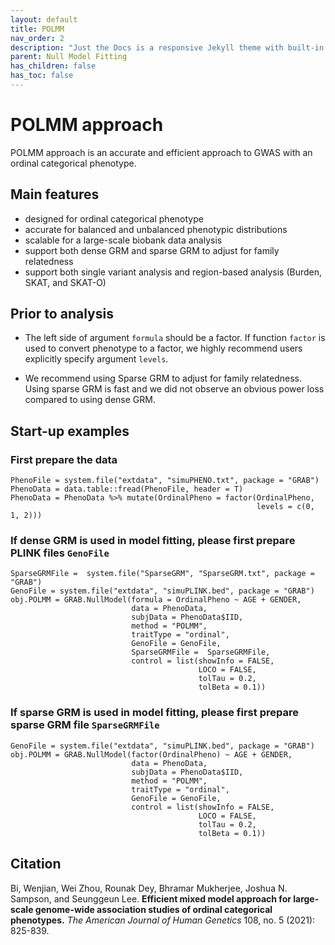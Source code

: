 ```yaml
---
layout: default
title: POLMM
nav_order: 2
description: "Just the Docs is a responsive Jekyll theme with built-in search that is easily customizable and hosted on GitHub Pages."
parent: Null Model Fitting
has_children: false
has_toc: false
---
```


# POLMM approach 
POLMM approach is an accurate and efficient approach to GWAS with an ordinal categorical phenotype.

## Main features

- designed for ordinal categorical phenotype
- accurate for balanced and unbalanced phenotypic distributions
- scalable for a large-scale biobank data analysis
- support both dense GRM and sparse GRM to adjust for family relatedness
- support both single variant analysis and region-based analysis (Burden, SKAT, and SKAT-O)

## Prior to analysis

- The left side of argument ```formula``` should be a factor. If function ```factor``` is used to convert phenotype to a factor, we highly recommend users explicitly specify argument ```levels```.

- We recommend using Sparse GRM to adjust for family relatedness. Using sparse GRM is fast and we did not observe an obvious power loss compared to using dense GRM.

## Start-up examples

### First prepare the data
```
PhenoFile = system.file("extdata", "simuPHENO.txt", package = "GRAB")
PhenoData = data.table::fread(PhenoFile, header = T)
PhenoData = PhenoData %>% mutate(OrdinalPheno = factor(OrdinalPheno, 
                                                       levels = c(0, 1, 2)))
```

### If dense GRM is used in model fitting, please first prepare PLINK files ```GenoFile```
```
SparseGRMFile =  system.file("SparseGRM", "SparseGRM.txt", package = "GRAB")
GenoFile = system.file("extdata", "simuPLINK.bed", package = "GRAB")
obj.POLMM = GRAB.NullModel(formula = OrdinalPheno ~ AGE + GENDER,
                           data = PhenoData, 
                           subjData = PhenoData$IID, 
                           method = "POLMM", 
                           traitType = "ordinal",
                           GenoFile = GenoFile,
                           SparseGRMFile =  SparseGRMFile,
                           control = list(showInfo = FALSE, 
                                          LOCO = FALSE, 
                                          tolTau = 0.2, 
                                          tolBeta = 0.1))
```

### If sparse GRM is used in model fitting, please first prepare sparse GRM file ```SparseGRMFile```
```
GenoFile = system.file("extdata", "simuPLINK.bed", package = "GRAB")
obj.POLMM = GRAB.NullModel(factor(OrdinalPheno) ~ AGE + GENDER,
                           data = PhenoData, 
                           subjData = PhenoData$IID, 
                           method = "POLMM", 
                           traitType = "ordinal",
                           GenoFile = GenoFile,
                           control = list(showInfo = FALSE, 
                                          LOCO = FALSE, 
                                          tolTau = 0.2, 
                                          tolBeta = 0.1))
```

## Citation
Bi, Wenjian, Wei Zhou, Rounak Dey, Bhramar Mukherjee, Joshua N. Sampson, and Seunggeun Lee. **Efficient mixed model approach for large-scale genome-wide association studies of ordinal categorical phenotypes.** *The American Journal of Human Genetics* 108, no. 5 (2021): 825-839.

